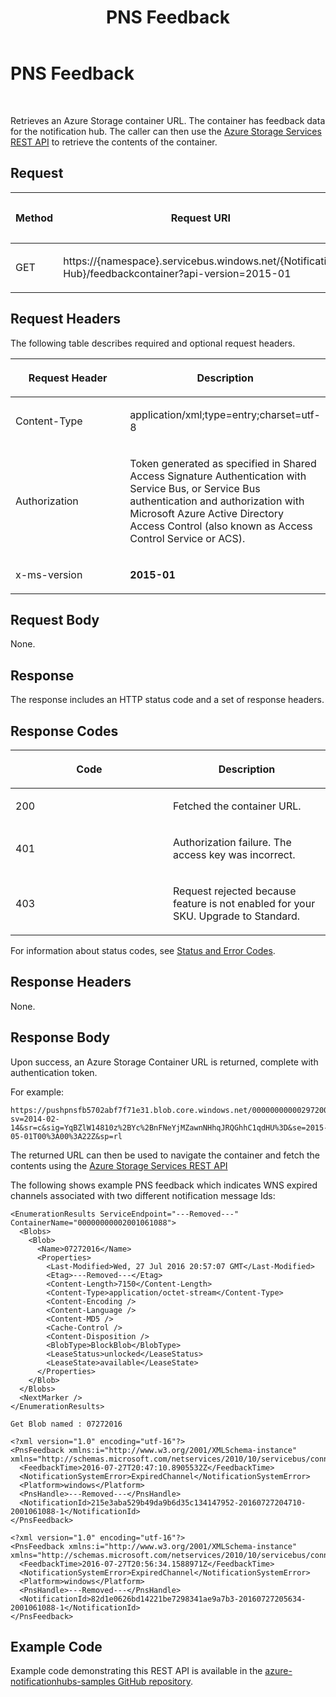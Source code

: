 ﻿---
title: PNS Feedback
TOCTitle: PNS Feedback
ms:assetid: 941bf4e1-644d-483e-ae5a-ebe776016184
ms:mtpsurl: https://msdn.microsoft.com/en-us/library/Mt705560(v=Azure.100)
ms:contentKeyID: 72915511
ms.date: 07/27/2016
mtps_version: v=Azure.100
---

# PNS Feedback

 


Retrieves an Azure Storage container URL. The container has feedback data for the notification hub. The caller can then use the [Azure Storage Services REST API](https://msdn.microsoft.com/library/azure/dd179355.aspx) to retrieve the contents of the container.

## Request

<table>
<colgroup>
<col style="width: 33%" />
<col style="width: 33%" />
<col style="width: 33%" />
</colgroup>
<thead>
<tr class="header">
<th><p>Method</p></th>
<th><p>Request URI</p></th>
<th><p>HTTP version</p></th>
</tr>
</thead>
<tbody>
<tr class="odd">
<td><p>GET</p></td>
<td><p>https://{namespace}.servicebus.windows.net/{Notification Hub}/feedbackcontainer?api-version=2015-01</p></td>
<td><p>HTTP/1.1</p></td>
</tr>
</tbody>
</table>


## Request Headers

The following table describes required and optional request headers.

<table>
<colgroup>
<col style="width: 50%" />
<col style="width: 50%" />
</colgroup>
<thead>
<tr class="header">
<th><p>Request Header</p></th>
<th><p>Description</p></th>
</tr>
</thead>
<tbody>
<tr class="odd">
<td><p>Content-Type</p></td>
<td><p>application/xml;type=entry;charset=utf-8</p></td>
</tr>
<tr class="even">
<td><p>Authorization</p></td>
<td><p>Token generated as specified in Shared Access Signature Authentication with Service Bus, or Service Bus authentication and authorization with Microsoft Azure Active Directory Access Control (also known as Access Control Service or ACS).</p></td>
</tr>
<tr class="odd">
<td><p>x-ms-version</p></td>
<td><p><strong>2015-01</strong></p></td>
</tr>
</tbody>
</table>


## Request Body

None.

## Response

The response includes an HTTP status code and a set of response headers.

## Response Codes

<table>
<colgroup>
<col style="width: 50%" />
<col style="width: 50%" />
</colgroup>
<thead>
<tr class="header">
<th><p>Code</p></th>
<th><p>Description</p></th>
</tr>
</thead>
<tbody>
<tr class="odd">
<td><p>200</p></td>
<td><p>Fetched the container URL.</p></td>
</tr>
<tr class="even">
<td><p>401</p></td>
<td><p>Authorization failure. The access key was incorrect.</p></td>
</tr>
<tr class="odd">
<td><p>403</p></td>
<td><p>Request rejected because feature is not enabled for your SKU. Upgrade to Standard.</p></td>
</tr>
</tbody>
</table>


For information about status codes, see [Status and Error Codes](http://msdn.microsoft.com/library/windowsazure/dd179357.aspx).

## Response Headers

None.

## Response Body

Upon success, an Azure Storage Container URL is returned, complete with authentication token.

For example:

    https://pushpnsfb5702abf7f71e31.blob.core.windows.net/00000000000297200840?sv=2014-02-14&sr=c&sig=YqBZlW14810z%2BYc%2BnFNeYjMZawnNHhqJRQGhhC1qdHU%3D&se=2015-05-01T00%3A00%3A22Z&sp=rl

The returned URL can then be used to navigate the container and fetch the contents using the [Azure Storage Services REST API](https://msdn.microsoft.com/library/azure/dd179355.aspx)

The following shows example PNS feedback which indicates WNS expired channels associated with two different notification message Ids:

    <EnumerationResults ServiceEndpoint="---Removed---" ContainerName="00000000002001061088">
      <Blobs>
        <Blob>
          <Name>07272016</Name>
          <Properties>
            <Last-Modified>Wed, 27 Jul 2016 20:57:07 GMT</Last-Modified>
            <Etag>---Removed---</Etag>
            <Content-Length>7150</Content-Length>
            <Content-Type>application/octet-stream</Content-Type>
            <Content-Encoding />
            <Content-Language />
            <Content-MD5 />
            <Cache-Control />
            <Content-Disposition />
            <BlobType>BlockBlob</BlobType>
            <LeaseStatus>unlocked</LeaseStatus>
            <LeaseState>available</LeaseState>
          </Properties>
        </Blob>
      </Blobs>
      <NextMarker />
    </EnumerationResults>
    
    Get Blob named : 07272016
    
    <?xml version="1.0" encoding="utf-16"?>
    <PnsFeedback xmlns:i="http://www.w3.org/2001/XMLSchema-instance" xmlns="http://schemas.microsoft.com/netservices/2010/10/servicebus/connect">
      <FeedbackTime>2016-07-27T20:47:10.8905532Z</FeedbackTime>
      <NotificationSystemError>ExpiredChannel</NotificationSystemError>
      <Platform>windows</Platform>
      <PnsHandle>---Removed---</PnsHandle>
      <NotificationId>215e3aba529b49da9b6d35c134147952-20160727204710-2001061088-1</NotificationId>
    </PnsFeedback>
    
    <?xml version="1.0" encoding="utf-16"?>
    <PnsFeedback xmlns:i="http://www.w3.org/2001/XMLSchema-instance" xmlns="http://schemas.microsoft.com/netservices/2010/10/servicebus/connect">
      <FeedbackTime>2016-07-27T20:56:34.1588971Z</FeedbackTime>
      <NotificationSystemError>ExpiredChannel</NotificationSystemError>
      <Platform>windows</Platform>
      <PnsHandle>---Removed---</PnsHandle>
      <NotificationId>82d1e0626bd14221be7298341ae9a7b3-20160727205634-2001061088-1</NotificationId>
    </PnsFeedback>

## Example Code

Example code demonstrating this REST API is available in the [azure-notificationhubs-samples GitHub repository](https://github.com/azure/azure-notificationhubs-samples/blob/master/dotnet/sendrestexample/sendrestexample/program.cs).

